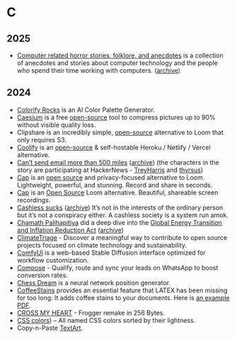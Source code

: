 # C

## 2025

- [Computer related horror stories, folklore, and anecdotes](https://www.cs.earlham.edu/~skylar/humor/Unix/computer.folklore.from.net.rumors.html) is a collection of anecdotes and stories about computer technology and the people who spend their time working with computers. ([archive](https://archive.is/jBXSl))

## 2024

- [Colorify Rocks](https://colorify.rocks) is an AI Color Palette Generator.
- [Caesium](https://saerasoft.com/caesium) is a free [open-source](https://github.com/Lymphatus/caesium-image-compressor) tool to compress pictures up to 90% without visible quality loss.
- Clipshare is an incredibly simple, [open-source](https://github.com/goshops-com/clipshare) alternative to Loom that only requires S3.
- [Coolify](https://coolify.io) is an [open-source](https://github.com/coollabsio/coolify) & self-hostable Heroku / Netlify / Vercel alternative.
- [Can’t send email more than 500 miles](https://web.mit.edu/jemorris/humor/500-miles) ([archive](https://archive.ph/T2cFq)) (the characters in the story are participating at HackerNews - [TreyHarris](https://news.ycombinator.com/user?id=TreyHarris) and [thyrsus](https://news.ycombinator.com/user?id=thyrsus))
- [Cap](https://cap.so) is an [open source](https://github.com/cap-so/cap) and privacy-focused alternative to Loom. Lightweight, powerful, and stunning. Record and share in seconds.
- [Cap](https://cap.so) is an [Open Source](https://github.com/cap-so/cap) Loom alternative. Beautiful, shareable screen recordings.
- [Cashless sucks](https://aeon.co/essays/going-cashless-is-a-bad-idea-but-its-not-a-conspiracy) ([archive](https://archive.ph/JyP46)) It’s not in the interests of the ordinary person but it’s not a conspiracy either. A cashless society is a system run amok.
- [Chamath Palihapitiya](https://en.wikipedia.org/wiki/Chamath_Palihapitiya) did a deep dive into the [Global Energy Transition and Inflation Reduction Act](https://chamath.substack.com/p/the-global-energy-transition) ([archive](https://archive.ph/YNXJR))
- [ClimateTriage](https://climatetriage.com/) - Discover a meaningful way to contribute to open source projects focused on climate technology and sustainability.
- [ComfyUI](https://comfyuiweb.com/) is a web-based Stable Diffusion interface optimized for workflow customization.
- [Compose](https://compose.im) - Qualify, route and sync your leads on WhatsApp to boost conversion rates.
- [Chess Dream](https://chessdream.ai/) is a neural network position generator.
- [CoffeeStains](https://ctan.org/pkg/coffeestains) provides an essential feature that LATEX has been missing for too long: It adds coffee stains to your documents. Here is [an example PDF](https://ctan.math.utah.edu/ctan/tex-archive/graphics/pgf/contrib/coffeestains/coffeestains-en.pdf).
- [CROSS MY HEART](https://killedbyapixel.github.io/TinyCode/games/CrossMyHeart/) - Frogger remake in 256 Bytes.
- [CSS colors](https://mrmr.io/css-colors)) – All named CSS colors sorted by their lightness.
- Copy-n-Paste [TextArt](https://textart.sh).